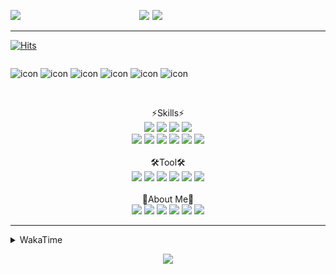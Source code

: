 
  
<p align="center">
<img src="https://capsule-render.vercel.app/api?type=Waving&color=timeGradient&height=300&section=header&text=Backend%20Developer&fontSize=90&fontAlignY=30&desc=It's%20My%20World!&descSize=40"/>

<img src="http://mazassumnida.wtf/api/v2/generate_badge?boj=keinetwork" style="float: left;  width: 40%; max-height=100%;"/>
<img src="https://github-readme-stats.vercel.app/api?username=keinetwork&hide=stars&count_private=true&show_icons=true&theme=radical&bg_color=DEG,7F7FD5,86A8E7,91eae4&title_color=fff&text_color=fff" style="float: right;  width: 55%; max-height=100%;"/>
</p>

<!--![Top Langs](https://github-readme-stats.vercel.app/api/top-langs/?username=keinetwork)-->
<!--![김영석's wakatime stats](https://github-readme-stats.vercel.app/api/wakatime?username=keinetwork)-->
---
[![Hits](https://hits.seeyoufarm.com/api/count/incr/badge.svg?url=https%3A%2F%2Fgithub.com%2Fkeinetwork%2Fkeinetwork&count_bg=%2379C83D&title_bg=%23555555&icon=&icon_color=%23E7E7E7&title=hits&edge_flat=false)](https://hits.seeyoufarm.com)

<div style="display: flex; align-items: flex-start;">
<p align="center">
<img src="https://techstack-generator.vercel.app/java-icon.svg" alt="icon" width="65" height="65" />
<img src="https://techstack-generator.vercel.app/js-icon.svg" alt="icon" width="65" height="65" />
<img src="https://techstack-generator.vercel.app/github-icon.svg" alt="icon" width="65" height="65" />
<img src="https://techstack-generator.vercel.app/mysql-icon.svg" alt="icon" width="65" height="65" />
<img src="https://techstack-generator.vercel.app/python-icon.svg" alt="icon" width="65" height="65" />
<img src="https://techstack-generator.vercel.app/prettier-icon.svg" alt="icon" width="65" height="65" />
</p>
</div>

<p align="center">
<br>⚡Skills⚡<br>
<img src="https://img.shields.io/badge/Java-007396?style=flat-square&logo=Java&logoColor=white" />
<img src="https://img.shields.io/badge/Spring-6DB33F?style=flat-square&logo=Spring&logoColor=white" />
<img src="https://img.shields.io/badge/Spring Boot-6DB33F?style=flat-square&logo=SpringBoot&logoColor=white" />
<img src="https://img.shields.io/badge/Python-3776AB?style=flat-square&logo=Python&logoColor=white" /><br>
<img src="https://img.shields.io/badge/Mysql-4479A1?style=flat-square&logo=Mysql&logoColor=white" />
<img src="https://img.shields.io/badge/MariaDB-003545?style=flat-square&logo=MariaDB&logoColor=white" />
<img src="https://img.shields.io/badge/Oracle-F80000?style=flat-square&logo=Oracle&logoColor=white" />
<img src="https://img.shields.io/badge/HTML5-E34F26?style=flat-square&logo=HTML5&logoColor=white" />
<img src="https://img.shields.io/badge/CSS3-1572B6?style=flat-square&logo=CSS3&logoColor=white" />
<img src="https://img.shields.io/badge/Javascript-F7DF1E?style=flat-square&logo=Javascript&logoColor=black" />
<br><br>🛠️Tool🛠️ <br>
<img src="https://img.shields.io/badge/Git-F05032?style=flat-square&logo=Git&logoColor=white" />
<img src="https://img.shields.io/badge/Github-181717?style=flat-square&logo=Github&logoColor=white" />
<img src="https://img.shields.io/badge/Eclipse-2C2255?style=flat-square&logo=Eclipse&logoColor=white" />
<img src="https://img.shields.io/badge/IntelliJ IDEA-000000?style=flat-square&logo=IntelliJIDEA&logoColor=white" />
<img src="https://img.shields.io/badge/Visual Studio Code-007ACC?style=flat-square&logo=VisualStudioCode&logoColor=white" />
<img src="https://img.shields.io/badge/Slack-4A154B?style=flat-square&logo=Slack&logoColor=white" />
<br><br>🥳About Me🥳<br>
<img src="https://img.shields.io/badge/Gmail-EA4335?style=flat-square&logo=Gmail&logoColor=white" />
<img src="https://img.shields.io/badge/KakaoTalk-FFCD00?style=flat-square&logo=KakaoTalk&logoColor=white" />
<img src="https://img.shields.io/badge/Telegram-26A5E4?style=flat-square&logo=Telegram&logoColor=white" />
<img src="https://img.shields.io/badge/Velog-20C997?style=flat-square&logo=Velog&logoColor=white" />
<img src="https://img.shields.io/badge/Notion-000000?style=flat-square&logo=Notion&logoColor=white" />
<img src="https://img.shields.io/badge/Instagram-E4405F?style=flat-square&logo=Instagram&logoColor=white" />
</p>

---

<details>
<summary>WakaTime</summary>
<div markdown="1">

<!--START_SECTION:waka-->
![Code Time](http://img.shields.io/badge/Code%20Time-341%20hrs%2015%20mins-blue)

![Profile Views](http://img.shields.io/badge/Profile%20Views-6-blue)

**저는 아침형 인간이에요. 🐤** 

```text
🌞 아침         58 commits     ████░░░░░░░░░░░░░░░░░░░░░   18.12% 
🌆 낮　         123 commits    █████████░░░░░░░░░░░░░░░░   38.44% 
🌃 저녁         132 commits    ██████████░░░░░░░░░░░░░░░   41.25% 
🌙 밤　         7 commits      ░░░░░░░░░░░░░░░░░░░░░░░░░   2.19%

```
📅 **제가 가장 생산적인 날은 금요일이에요.** 

```text
월요일          51 commits     ████░░░░░░░░░░░░░░░░░░░░░   15.94% 
화요일          65 commits     █████░░░░░░░░░░░░░░░░░░░░   20.31% 
수요일          48 commits     ███░░░░░░░░░░░░░░░░░░░░░░   15.0% 
목요일          28 commits     ██░░░░░░░░░░░░░░░░░░░░░░░   8.75% 
금요일          68 commits     █████░░░░░░░░░░░░░░░░░░░░   21.25% 
토요일          13 commits     █░░░░░░░░░░░░░░░░░░░░░░░░   4.06% 
일요일          47 commits     ███░░░░░░░░░░░░░░░░░░░░░░   14.69%

```


📊 **저는 이번주를 이렇게 시간을 보냈어요.** 

```text
⌚︎ Timezone: Asia/Seoul

💬 프로그래밍 언어들: 
Java                     19 hrs 41 mins      ████████████████░░░░░░░░░   64.48% 
HTML                     2 hrs 27 mins       ██░░░░░░░░░░░░░░░░░░░░░░░   8.04% 
JavaScript               1 hr 55 mins        █░░░░░░░░░░░░░░░░░░░░░░░░   6.28% 
XML                      1 hr 46 mins        █░░░░░░░░░░░░░░░░░░░░░░░░   5.84% 
Markdown                 58 mins             ░░░░░░░░░░░░░░░░░░░░░░░░░   3.22%

🔥 에디터들: 
IntelliJ                 16 hrs 1 min        █████████████░░░░░░░░░░░░   52.48% 
VS Code                  12 hrs 47 mins      ██████████░░░░░░░░░░░░░░░   41.91% 
Eclipse                  1 hr 42 mins        █░░░░░░░░░░░░░░░░░░░░░░░░   5.62%

🐱‍💻 프로젝트들: 
fastcampus               15 hrs 7 mins       ████████████░░░░░░░░░░░░░   49.55% 
TIL                      9 hrs 3 mins        ███████░░░░░░░░░░░░░░░░░░   29.67% 
okreact                  3 hrs 3 mins        ██░░░░░░░░░░░░░░░░░░░░░░░   10.02% 
Jblog                    1 hr 26 mins        █░░░░░░░░░░░░░░░░░░░░░░░░   4.72% 
BE-eight                 54 mins             ░░░░░░░░░░░░░░░░░░░░░░░░░   3.0%

💻 운영 체제들: 
Windows                  30 hrs 32 mins      █████████████████████████   100.0%

```

**저는 주로 Java 언어를 사용해요.** 

```text
Java                     4 repos             █████████████████████████   100.0%

```


**타임라인**

![Chart not found](https://raw.githubusercontent.com/keinetwork/keinetwork/main/charts/bar_graph.png) 


 Last Updated on 24/08/2022 18:55:32 UTC
<!--END_SECTION:waka-->
</div>
</details>
<p align="center">
<img src="https://capsule-render.vercel.app/api?section=footer&type=waving&color=timeGradient" />
</p>
